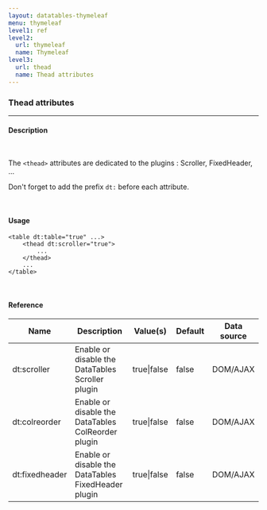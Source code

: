 ```yaml
---
layout: datatables-thymeleaf
menu: thymeleaf
level1: ref
level2:
  url: thymeleaf
  name: Thymeleaf
level3:
  url: thead
  name: Thead attributes
---
```


<h3>Thead attributes</h3>
<hr />

<h4>Description</h4>
<br />

The <code>&lt;thead&gt;</code> attributes are dedicated to the plugins : Scroller, FixedHeader, \...

Don\'t forget to add the prefix <code>dt:</code> before each attribute.

<br />
<h4>Usage</h4>

    <table dt:table="true" ...>
        <thead dt:scroller="true">
            ...
        </thead>
        ...
    </table>

<br />
<h4>Reference</h4>

<table id="tableReference" class="table table-striped table-bordered">
  <thead>
    <tr>
      <th>Name</th>
      <th>Description</th>
      <th>Value(s)</th>
      <th>Default</th>
      <th>Data source</th>
    </tr>
  </thead>
  <tbody>
  <tr>
    <td>dt:scroller</td>
    <td>Enable or disable the DataTables Scroller plugin</td>
    <td>true|false</td>
    <td>false</td>
    <td>DOM/AJAX</td>
  </tr>
  <tr>
    <td>dt:colreorder</td>
    <td>Enable or disable the DataTables ColReorder plugin</td>
    <td>true|false</td>
    <td>false</td>
    <td>DOM/AJAX</td>
  </tr>
  <tr>
    <td>dt:fixedheader</td>
    <td>Enable or disable the DataTables FixedHeader plugin</td>
    <td>true|false</td>
    <td>false</td>
    <td>DOM/AJAX</td>
  </tr>
  </tbody>
</table>

<link rel="stylesheet" href="//ajax.aspnetcdn.com/ajax/jquery.dataTables/1.9.4/css/jquery.dataTables.css" />
<script src="http://ajax.aspnetcdn.com/ajax/jquery.dataTables/1.9.4/jquery.dataTables.min.js">
</script>
<script src="/assets/js/site_reference.js">
</script>